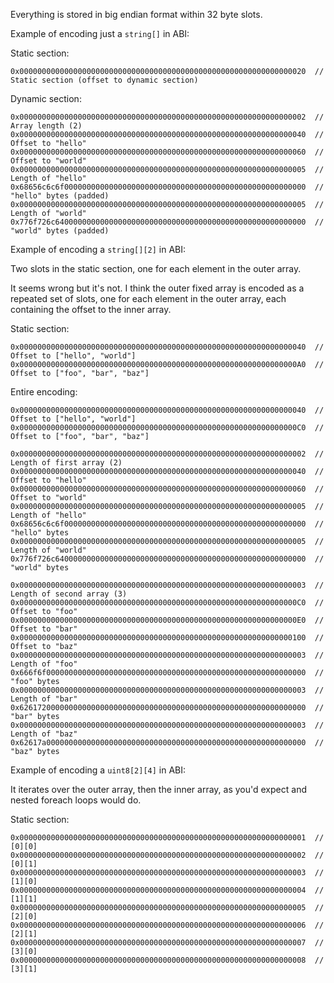 
Everything is stored in big endian format within 32 byte slots.

Example of encoding just a `string[]` in ABI:

Static section:

```
0x0000000000000000000000000000000000000000000000000000000000000020  // Static section (offset to dynamic section)
```

Dynamic section:

```
0x0000000000000000000000000000000000000000000000000000000000000002  // Array length (2)
0x0000000000000000000000000000000000000000000000000000000000000040  // Offset to "hello"
0x0000000000000000000000000000000000000000000000000000000000000060  // Offset to "world"
0x0000000000000000000000000000000000000000000000000000000000000005  // Length of "hello"
0x68656c6c6f000000000000000000000000000000000000000000000000000000  // "hello" bytes (padded)
0x0000000000000000000000000000000000000000000000000000000000000005  // Length of "world"
0x776f726c64000000000000000000000000000000000000000000000000000000  // "world" bytes (padded)
```

Example of encoding a `string[][2]` in ABI:

Two slots in the static section, one for each element in the outer array.

It seems wrong but it's not. I think the outer fixed array is encoded as a repeated set of slots, one for each element in the outer array, each containing the offset to the inner array.

Static section:

```
0x0000000000000000000000000000000000000000000000000000000000000040  // Offset to ["hello", "world"]
0x00000000000000000000000000000000000000000000000000000000000000A0  // Offset to ["foo", "bar", "baz"]
```

Entire encoding:

```
0x0000000000000000000000000000000000000000000000000000000000000040  // Offset to ["hello", "world"]
0x00000000000000000000000000000000000000000000000000000000000000C0  // Offset to ["foo", "bar", "baz"]

0x0000000000000000000000000000000000000000000000000000000000000002  // Length of first array (2)
0x0000000000000000000000000000000000000000000000000000000000000040  // Offset to "hello"
0x0000000000000000000000000000000000000000000000000000000000000060  // Offset to "world"
0x0000000000000000000000000000000000000000000000000000000000000005  // Length of "hello"
0x68656c6c6f000000000000000000000000000000000000000000000000000000  // "hello" bytes
0x0000000000000000000000000000000000000000000000000000000000000005  // Length of "world"
0x776f726c64000000000000000000000000000000000000000000000000000000  // "world" bytes

0x0000000000000000000000000000000000000000000000000000000000000003  // Length of second array (3)
0x00000000000000000000000000000000000000000000000000000000000000C0  // Offset to "foo"
0x00000000000000000000000000000000000000000000000000000000000000E0  // Offset to "bar"
0x0000000000000000000000000000000000000000000000000000000000000100  // Offset to "baz"
0x0000000000000000000000000000000000000000000000000000000000000003  // Length of "foo"
0x666f6f0000000000000000000000000000000000000000000000000000000000  // "foo" bytes
0x0000000000000000000000000000000000000000000000000000000000000003  // Length of "bar"
0x6261720000000000000000000000000000000000000000000000000000000000  // "bar" bytes
0x0000000000000000000000000000000000000000000000000000000000000003  // Length of "baz"
0x62617a0000000000000000000000000000000000000000000000000000000000  // "baz" bytes

```

Example of encoding a `uint8[2][4]` in ABI:

It iterates over the outer array, then the inner array, as you'd expect and nested foreach loops would do.

Static section:

```
0x0000000000000000000000000000000000000000000000000000000000000001  // [0][0]
0x0000000000000000000000000000000000000000000000000000000000000002  // [0][1]
0x0000000000000000000000000000000000000000000000000000000000000003  // [1][0]
0x0000000000000000000000000000000000000000000000000000000000000004  // [1][1]
0x0000000000000000000000000000000000000000000000000000000000000005  // [2][0]
0x0000000000000000000000000000000000000000000000000000000000000006  // [2][1]
0x0000000000000000000000000000000000000000000000000000000000000007  // [3][0]
0x0000000000000000000000000000000000000000000000000000000000000008  // [3][1]
```


